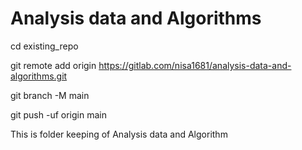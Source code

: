 # Analysis data and Algorithms

cd existing_repo

git remote add origin https://gitlab.com/nisa1681/analysis-data-and-algorithms.git

git branch -M main

git push -uf origin main

This is folder keeping of Analysis data and Algorithm
